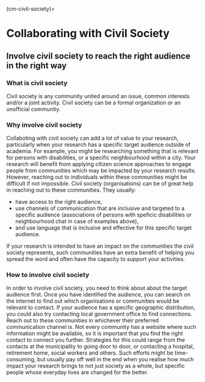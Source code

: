 (cm-civil-society)=
# Collaborating with Civil Society

## Involve civil society to reach the right audience in the right way

### What is civil society

Civil society is any community united around an issue, common interests and/or a joint activity. 
Civil society can be a formal organization or an unofficial community. 

### Why involve civil society

Collaboting with civil society can add a lot of value to your research, particularly when your research has a specific target audience outside of academia. 
For example, you might be researching something that is relevant for persons with disabilities, or a specific neighbourhood within a city. 
Your research will benefit from applying citizen science approaches to engage people from communities which may be impacted by your research results. 
However, reaching out to individuals within these communities might be difficult if not impossible. 
Civil society (organisations) can be of great help in reaching out to these communities. 
They usually: 
- have access to the right audience,
- use channels of communication that are inclusive and targeted to a specific audience (associations of persons with speficic disabilities or neighbourhood chat in case of examples above),
- and use language that is inclusive and effective for this specific target audience.

If your research is intended to have an impact on the communities the civil society represents, such communities have an extra benefit of helping you spread the word and often have the capacity to support your activities. 

### How to involve civil society

In order to involve civil society, you need to think about about the target audience first. 
Once you have identified the audience, you can search on the internet to find out which organisations or communities would be relevant to contact. 
If your audience has a specific geographic distribution, you could also try contacting local government office to find connections. 
Reach out to these communities in whichever their preferred communication channel is. 
Not every community has a website where such information might be available, so it is important that you find the right contact to connect you further. 
Strategies for this could range from the contacts at the municipality to going door to door, or contacting a hospital, retirement home, social workers and others. 
Such efforts might be time-consuming, but usually pay off well in the end when you realise how much impact your research brings to not just society as a whole, but specific people whose everyday lives are changed for the better.
